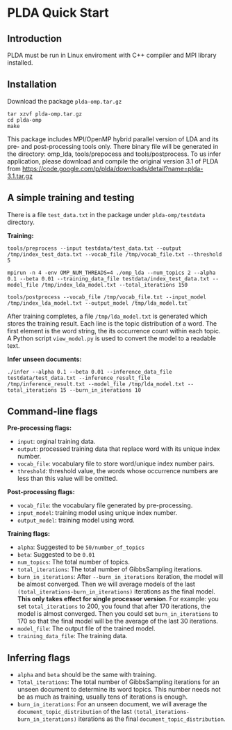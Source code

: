 # PLDA Quick Start #
## Introduction ##

PLDA must be run in Linux enviroment with C++ compiler and MPI library installed.

## Installation ##

Download the package `plda-omp.tar.gz`

	tar xzvf plda-omp.tar.gz
	cd plda-omp
	make

This package includes MPI/OpenMP hybrid parallel version of LDA and its pre- and post-processing tools only. There binary file will be generated in the directory: omp_lda, tools/prepocess and tools/postprocess. To us infer application, please download and compile the original version 3.1 of PLDA from https://code.google.com/p/plda/downloads/detail?name=plda-3.1.tar.gz

## A simple training and testing ##

There is a file `test_data.txt` in the package under `plda-omp/testdata` directory.

**Training:**

	tools/preprocess --input testdata/test_data.txt --output /tmp/index_test_data.txt --vocab_file /tmp/vocab_file.txt --threshold 5

	mpirun -n 4 -env OMP_NUM_THREADS=4 ./omp_lda --num_topics 2 --alpha 0.1 --beta 0.01 --training_data_file testdata/index_test_data.txt --model_file /tmp/index_lda_model.txt --total_iterations 150

	tools/postprocess --vocab_file /tmp/vocab_file.txt --input_model /tmp/index_lda_model.txt --output_model /tmp/lda_model.txt

After training completes, a file `/tmp/lda_model.txt` is generated which stores the training result. Each line is the topic distribution of a word. The first element is the word string, the its occurrence count within each topic. A Python script `view_model.py` is used to convert the model to a readable text.

**Infer unseen documents:**

	./infer --alpha 0.1 --beta 0.01 --inference_data_file testdata/test_data.txt --inference_result_file /tmp/inference_result.txt --model_file /tmp/lda_model.txt --total_iterations 15 --burn_in_iterations 10

## Command-line flags ##
**Pre-processing flags:**

- `input`: orginal training data.
- `output`: processed training data that replace word with its unique index number.
- `vocab_file`: vocabulary file to store word/unique index number pairs.
- `threshold`: threshold value, the words whose occurrence numbers are less than this value will be omitted. 

**Post-processing flags:**

- `vocab_file`: the vocabulary file generated by pre-processing.
- `input_model`: training model using unique index number.
- `output_model`: training model using word.

**Training flags:**

- `alpha`: Suggested to be `50/number_of_topics`
- `beta`: Suggested to be `0.01`
- `num_topics`: The total number of topics.
- `total_iterations`: The total number of GibbsSampling iterations.
- `burn_in_iterations`: After `--burn_in_iterations` iteration, the model will be almost converged. Then we will average models of the last `(total_iterations-burn_in_iterations)` iterations as the final model. **This only takes effect for single processor version**. For example: you set `total_iterations` to 200, you found that after 170 iterations, the model is almost converged. Then you could set `burn_in_iterations` to 170 so that the final model will be the average of the last 30 iterations.
- `model_file`: The output file of the trained model.
- `training_data_file`: The training data.

## Inferring flags ##

- `alpha` and `beta` should be the same with training.
- `Total_iterations`: The total number of GibbsSampling iterations for an unseen document to determine its word topics. This number needs not be as much as training, usually tens of iterations is enough.
- `burn_in_iterations`: For an unseen document, we will average the `document_topic_distribution` of the last `(total_iterations-burn_in_iterations)` iterations as the final `document_topic_distribution`.